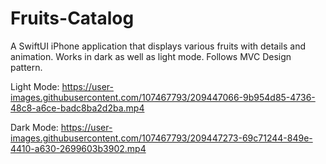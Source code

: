 # Fruits-Catalog
A SwiftUI iPhone application that displays various fruits with details and animation. Works in dark as well as light mode. Follows MVC Design pattern.


Light Mode:
https://user-images.githubusercontent.com/107467793/209447066-9b954d85-4736-48c8-a6ce-badc8ba2d2ba.mp4


Dark Mode:
https://user-images.githubusercontent.com/107467793/209447273-69c71244-849e-4410-a630-2699603b3902.mp4

